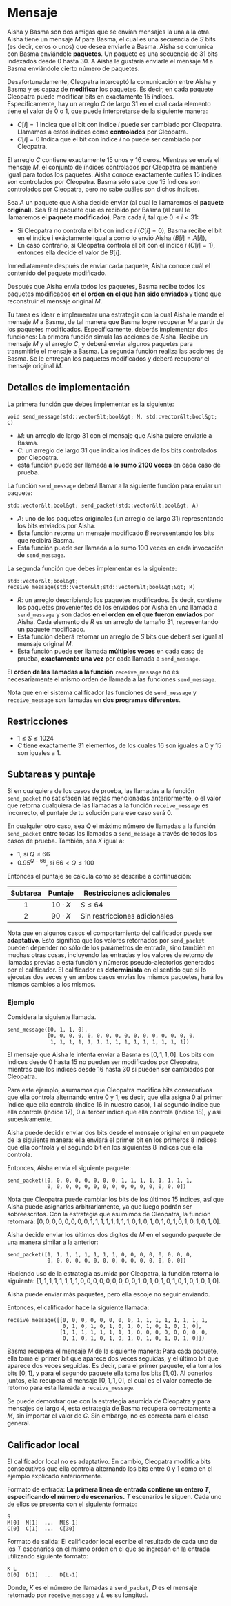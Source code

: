# Mensaje

Aisha y Basma son dos amigas que se envían mensajes la una a la otra. Aisha tiene un mensaje $M$ para Basma, el cual es una secuencia de $S$ bits (es decir, ceros o unos) que desea enviarle a Basma.
Aisha se comunica con Basma enviándole **paquetes**.
Un paquete es una secuencia de $31$ bits indexados desde $0$ hasta $30$. A Aisha le gustaría enviarle el mensaje $M$ a Basma enviándole cierto número de paquetes.

Desafortunadamente, Cleopatra interceptó la comunicación entre Aisha y Basma y es capaz de **modificar** los paquetes.
Es decir, en cada paquete Cleopatra puede modificar bits en exactamente $15$ índices.
Específicamente, hay un arreglo $C$ de largo $31$ en el cual cada elemento tiene el valor de $0$ o $1$, que puede interpretarse de la siguiente manera:

* $C[i] = 1$
   Indica que el bit con indice $i$ puede ser cambiado por Cleopatra. Llamamos a estos índices como **controlados** por Cleopatra.
* $C[i] = 0$
   Indica que el bit con índice $i$ no puede ser cambiado por Cleopatra.

El arreglo $C$ contiene exactamente $15$ unos y $16$ ceros. Mientras se envía el mensaje $M$, el conjunto de índices controlados por Cleopatra se mantiene igual para todos los paquetes. 
Aisha conoce exactamente cuáles $15$ índices son controlados por Cleopatra. Basma sólo sabe que $15$ índices son controlados por Cleopatra, pero no sabe cuáles son dichos índices.

Sea $A$ un paquete que Aisha decide enviar
(al cual le llamaremos el **paquete original**).
Sea $B$ el paquete que es recibido por Basma
(al cual le llamaremos el **paquete modificado**).
Para cada $i$, tal que $0 \leq i < 31$:
* Si Cleopatra no controla el bit con índice $i$ ($C[i]=0$), Basma recibe el bit en el índice i exáctamente igual a como lo envió Aisha ($B[i]=A[i]$),
* En caso contrario, si Cleopatra controla el bit con el índice $i$ ($C[i]=1$), entonces ella decide el valor de $B[i]$.

Inmediatamente después de enviar cada paquete, Aisha conoce cuál el contenido del paquete modificado.

Después que Aisha envía todos los paquetes, Basma recibe todos los paquetes modificados **en el orden en el que han sido enviados** y tiene que reconstruir el mensaje original $M$.

Tu tarea es idear e implementar una estrategia con la cual Aisha le mande el mensaje $M$ a Basma, de tal manera que Basma logre recuperar $M$ a partir de los paquetes modificados.
Específicamente, deberás implementar dos funciones:
La primera función simula las acciones de Aisha. Recibe un mensaje $M$ y el arreglo $C$, y deberá enviar algunos paquetes para transmitirle el mensaje a Basma. La segunda función realiza las acciones de Basma. Se le entregan los paquetes modificados y deberá recuperar el mensaje original $M$.

## Detalles de implementación

La primera función que debes implementar es la siguiente:

```
void send_message(std::vector&lt;bool&gt; M, std::vector&lt;bool&gt; C)
```
* $M$: un arreglo de largo $31$ con el mensaje que Aisha quiere enviarle a Basma.
* $C$: un arreglo de largo $31$ que indica los índices de los bits controlados por Clepoatra.
* esta función puede ser llamada **a lo sumo 2100 veces** en cada caso de prueba.

La función ```send_message``` deberá llamar a la siguiente función para enviar un paquete:

```
std::vector&lt;bool&gt; send_packet(std::vector&lt;bool&gt; A)
```

* $A$: uno de los paquetes originales (un arreglo de largo $31$) representando los bits enviados por Aisha.
* Esta función retorna un mensaje modificado $B$ representando los bits que recibirá Basma.
* Esta función puede ser llamada a lo sumo $100$ veces en cada invocación de `send_message`.

La segunda función que debes implementar es la siguiente:

```
std::vector&lt;bool&gt; receive_message(std::vector&lt;std::vector&lt;bool&gt;&gt; R)
```
* $R$: un arreglo describiendo los paquetes modificados. Es decir, contiene los paquetes provenientes de los enviados por Aisha en una llamada a `send_message` y son dados **en el orden en el que fueron enviados** por Aisha. Cada elemento de $R$ es un arreglo de tamaño $31$, representando un paquete modificado.
* Esta función deberá retornar un arreglo de $S$ bits que deberá ser igual al mensaje original $M$.
* Esta función puede ser llamada **múltiples veces** en cada caso de prueba, **exactamente una vez** por cada llamada a `send_message`.

El **orden de las llamadas a la función** `receive_message` no es necesariamente el mismo orden de llamada a las funciones `send_message`.

Nota que en el sistema calificador las funciones de `send_message` y `receive_message` son llamadas en **dos programas diferentes**.

## Restricciones

* $1 \leq S \leq 1024$
* $C$ tiene exactamente $31$ elementos, de los cuales $16$ son iguales a $0$ y $15$ son iguales a $1$.

## Subtareas y puntaje

Si en cualquiera de los casos de prueba, 
las llamadas a la función `send_packet` no satisfacen las reglas mencionadas anteriormente, o el valor que retorna cualquiera de las llamadas a la función `receive_message` es incorrecto, el puntaje de tu solución para ese caso será $0$.

En cualquier otro caso, sea $Q$ el máximo número de llamadas a la función `send_packet` entre todas las llamadas a `send_message` a través de todos los casos de prueba.
También, sea $X$ igual a:
- $1$, si $Q \leq 66$
- $0.95 ^ {Q - 66}$, si $66 < Q \leq 100$

Entonces el puntaje se calcula como se describe a continuación:


| Subtarea | Puntaje  | Restricciones adicionales |
| :-----: | :----: | ---------------------- |
| 1       | $10 \cdot X$ | $S \leq 64$
| 2       | $90 \cdot X$ | Sin restricciones adicionales

Nota que en algunos casos el comportamiento del calificador puede ser **adaptativo**.
Esto significa que los valores retornados por `send_packet` 
pueden depender no sólo de los parámetros de entrada, sino también en muchas otras cosas,
incluyendo las entradas y los valores de retorno de llamadas previas a esta función
y números pseudo-aleatorios generados por el calificador.
El calificador es **determinista** en el sentido que si lo ejecutas dos veces y en ambos casos envías los mismos paquetes, hará los mismos cambios a los mismos.

### Ejemplo

Considera la siguiente llamada.
```
send_message([0, 1, 1, 0],
             [0, 0, 0, 0, 0, 0, 0, 0, 0, 0, 0, 0, 0, 0, 0, 0, 
              1, 1, 1, 1, 1, 1, 1, 1, 1, 1, 1, 1, 1, 1, 1])
```

El mensaje que Aisha le intenta enviar a Basma es $[0, 1, 1, 0]$. Los bits con indices desde 0 hasta 15 no pueden ser modificados por Cleopatra, mientras que los indices desde 16 hasta 30 sí pueden ser cambiados por Cleopatra.

Para este ejemplo, asumamos que Cleopatra modifica bits consecutivos que ella controla alternando entre $0$ y $1$; es decir, que ella asigna 
 $0$ al primer índice que ella controla (índice $16$ in nuestro caso),
 $1$ al segundo índice que ella controla (índice $17$),
 $0$ al tercer índice que ella controla (índice $18$),
 y así sucesivamente.
 
 Aisha puede decidir enviar dos bits desde el mensaje original en un paquete de la siguiente manera:
 ella enviará el primer bit en los primeros $8$ indices que ella controla y el segundo bit en los siguientes 8 índices que ella controla.

Entonces, Aisha envía el siguiente paquete:
```
send_packet([0, 0, 0, 0, 0, 0, 0, 0, 1, 1, 1, 1, 1, 1, 1, 1,
             0, 0, 0, 0, 0, 0, 0, 0, 0, 0, 0, 0, 0, 0, 0])
```
Nota que Cleopatra puede cambiar los bits de los últimos $15$ índices, así que Aisha puede asignarlos arbitrariamente, ya que luego podrán ser sobreescritos.
Con la estrategia que asumimos de Cleopatra, la función retornará:
 $[0, 0, 0, 0, 0, 0, 0, 0, 1, 1, 1, 1, 1, 1, 1, 1, 0, 1, 0, 1, 0, 1, 0, 1, 0, 1, 0, 1, 0, 1, 0]$.
 
 Aisha decide enviar los últimos dos digitos de $M$ en el segundo paquete de una manera similar a la anterior:

```
send_packet([1, 1, 1, 1, 1, 1, 1, 1, 0, 0, 0, 0, 0, 0, 0, 0,
             0, 0, 0, 0, 0, 0, 0, 0, 0, 0, 0, 0, 0, 0, 0])
```

Haciendo uso de la estrategia asumida por Cleopatra, la función retorna lo siguiente:
 $[1, 1, 1, 1, 1, 1, 1, 1, 0, 0, 0, 0, 0, 0, 0, 0, 0, 1, 0, 1, 0, 1, 0, 1, 0, 1, 0, 1, 0, 1, 0]$.
 
 Aisha puede enviar más paquetes, pero ella escoje no seguir enviando.

Entonces, el calificador hace la siguiente llamada:

```
receive_message([[0, 0, 0, 0, 0, 0, 0, 0, 1, 1, 1, 1, 1, 1, 1, 1,
                  0, 1, 0, 1, 0, 1, 0, 1, 0, 1, 0, 1, 0, 1, 0],
                 [1, 1, 1, 1, 1, 1, 1, 1, 0, 0, 0, 0, 0, 0, 0, 0,
                  0, 1, 0, 1, 0, 1, 0, 1, 0, 1, 0, 1, 0, 1, 0]])
```

Basma recupera el mensaje $M$ de la siguiente manera:
Para cada paquete, ella toma el primer bit que aparece dos veces seguidas, y el último bit que aparece dos veces seguidas.
Es decir, para el primer paquete, ella toma los bits $[0, 1]$, y para el segundo paquete ella toma los bits $[1,0]$.
Al ponerlos juntos, ella recupera el mensaje $[0, 1, 1, 0]$,
el cual es el valor correcto de retorno para esta llamada a `receive_message`.

Se puede demostrar que con la estrategia asumida de Cleopatra y para mensajes de largo $4$, esta estrategia de Basma recupera correctamente a $M$, sin importar el valor de $C$. Sin embargo, no es correcta para el caso general.

## Calificador local

El calificador local no es adaptativo.
En cambio, Cleopatra modifica bits consecutivos que ella controla alternando los bits entre $0$ y $1$ como en el ejemplo explicado anteriormente.

Formato de entrada: **La primera linea de entrada contiene un entero $T$,
 especificando el número de escenarios.**
$T$ escenarios le siguen.
Cada uno de ellos se presenta con el siguiente formato:

```
S
M[0]  M[1]  ...  M[S-1]
C[0]  C[1]  ...  C[30]
```

Formato de salida:
El calificador local escribe el resultado de cada uno de los $T$ escenarios en el mismo orden en el que se ingresan en la entrada utilizando siguiente formato:
```
K L
D[0]  D[1]  ...  D[L-1]
```
Donde, $K$ es el número de llamadas a `send_packet`,
$D$ es el mensaje retornado por `receive_message`
y $L$ es su longitud.
